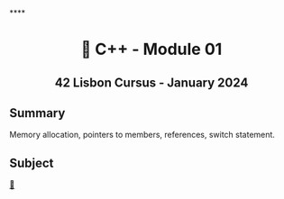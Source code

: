 
****<h1 align="center">
	📖 C++ - Module 01
</h1>

<h2 align="center">
	42 Lisbon Cursus - January 2024
</h2>

## Summary

Memory allocation, pointers to members, references, switch statement.

## Subject
[📗️](en.subject.pdf) 

